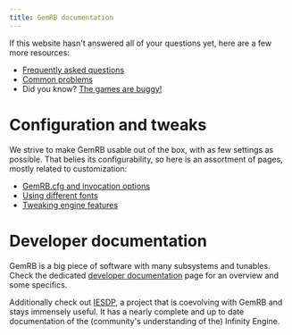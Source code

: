 ```yaml
---
title: GemRB documentation
---
```


If this website hasn't answered all of your questions yet, here are a few more resources:

 * [Frequently asked questions](FAQ.md)
 * [Common problems](Common-problems.md)
 * Did you know? [The games are buggy!](Common-problems.md#game-bugs)

# Configuration and tweaks

We strive to make GemRB usable out of the box, with as few settings as possible.
That belies its configurability, so here is an assortment of pages, mostly related
to customization:

 * [GemRB.cfg and invocation options](Manpage.md) 
 * [Using different fonts](Fonts.md)
 * [Tweaking engine features](Modding.md#trivial)

# Developer documentation

GemRB is a big piece of software with many subsystems and tunables. Check the
dedicated [developer documentation](Dev-docs.md) page for an overview and some
specifics.

Additionally check out [IESDP](https://gibberlings3.github.io/iesdp/), a project
that is coevolving with GemRB and stays immensely useful. It has a nearly complete
and up to date documentation of the (community's understanding of the) Infinity Engine.
